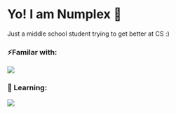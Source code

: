 # Yo! I am Numplex 👋
Just a middle school student trying to get better at CS :)

### ⚡Familar with:
<img src="https://skillicons.dev/icons?i=py,html,css" />

### 📖 Learning:
<img src="https://skillicons.dev/icons?i=js,coffeescript" />
